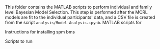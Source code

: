 This folder contains the MATLAB scripts to perform individual and family level Bayesian Model Selection. This step is performed after the MCRL models are fit to the individual participants' data, and a CSV file is created from the script `analysis/Model Analysis.ipynb`.
MATLAB scripts for 

Instructions for installing spm bms

Scripts to run


